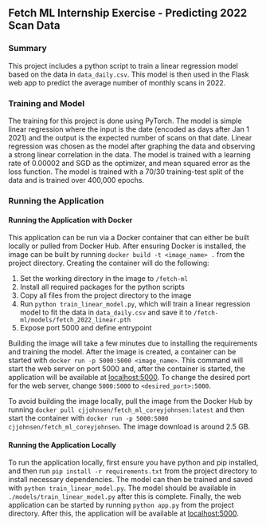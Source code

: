 ## Fetch ML Internship Exercise - Predicting 2022 Scan Data

### Summary

This project includes a python script to train a linear regression model based on the data in `data_daily.csv`. This model is then used in the Flask
web app to predict the average number of monthly scans in 2022.

### Training and Model

The training for this project is done using PyTorch. The model is simple linear regression where the input is the date (encoded as days after Jan 1 2021) and the output is the expected number of scans on that date. Linear regression was chosen as the model after graphing the data and observing a strong linear correlation in the data. The model is trained with a learning rate of 0.00002 and SGD as the optimizer, and mean squared error as the loss function. The model is trained with a 70/30 training-test split of the data and is trained over 400,000 epochs.

### Running the Application

#### Running the Application with Docker

This application can be run via a Docker container that can either be built locally or pulled from Docker Hub. After ensuring Docker is installed, the image can be built by running `docker build -t <image_name> .` from the project directory.
Creating the container will do the following:

1. Set the working directory in the image to `/fetch-ml`
2. Install all required packages for the python scripts
3. Copy all files from the project directory to the image
4. Run `python train_linear_model.py`, which will train a linear regression model to fit the data in `data_daily.csv` and save it to `/fetch-ml/models/fetch_2022_linear.pth`
5. Expose port 5000 and define entrypoint

Building the image will take a few minutes due to installing the requirements and training the model. After the image is created, a container can be started with `docker run -p 5000:5000 <image_name>`. This command will start the web server on port 5000 and, after the container is started, the application will be available at [localhost:5000](localhost:5000). To change the desired port for the web server, change `5000:5000` to `<desired_port>:5000`.

To avoid building the image locally, pull the image from the Docker Hub by running `docker pull cjjohnsen/fetch_ml_coreyjohnsen:latest` and then start the container with `docker run -p 5000:5000 cjjohnsen/fetch_ml_coreyjohnsen`. The image download is around 2.5 GB.

#### Running the Application Locally

To run the application locally, first ensure you have python and pip installed, and then run `pip install -r requirements.txt` from the project directory to install necessary dependencies. The model can then be trained and saved with `python train_linear_model.py`. The model should be available in `./models/train_linear_model.py` after this is complete. Finally, the web application can be started by running `python app.py` from the project directory. After this, the application will be available at [localhost:5000](localhost:5000).